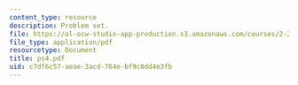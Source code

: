 ```yaml
---
content_type: resource
description: Problem set.
file: https://ol-ocw-studio-app-production.s3.amazonaws.com/courses/2-29-numerical-marine-hydrodynamics-13-024-spring-2003/c7df6c57aeae3acd764ebf9c0dd4e3fb_ps4.pdf
file_type: application/pdf
resourcetype: Document
title: ps4.pdf
uid: c7df6c57-aeae-3acd-764e-bf9c0dd4e3fb
---
```

